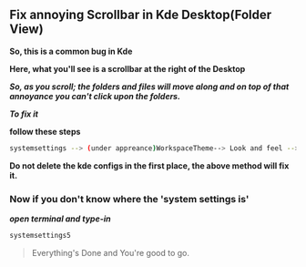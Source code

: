 ## Fix annoying Scrollbar in Kde Desktop(Folder View)

**So, this is a common bug in Kde**

**Here, what you'll see is a scrollbar at the right of the Desktop**

***So, as you scroll; the folders and files will move along and on top of that annoyance you can't click upon the folders.***

***To fix it***

 **follow these steps**
 
```bash
systemsettings --> (under appreance)WorkspaceTheme--> Look and feel --> Check the 'use Desktop laytout from theme' and hit apply'
```

**Do not delete the kde configs in the first place, the above method will fix it.**

### Now if you don't know where the 'system settings is'

***open terminal and type-in***

```bash
systemsettings5
```

>Everything's Done and You're good to go.

